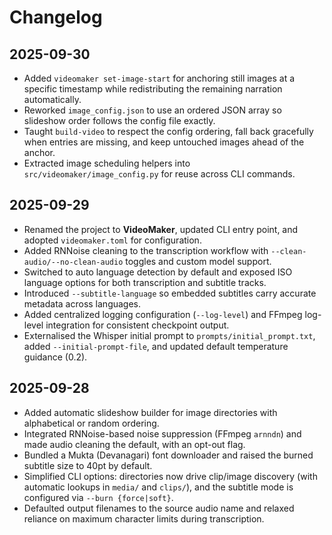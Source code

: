 # Changelog

## 2025-09-30
- Added `videomaker set-image-start` for anchoring still images at a specific timestamp while redistributing the remaining narration automatically.
- Reworked `image_config.json` to use an ordered JSON array so slideshow order follows the config file exactly.
- Taught `build-video` to respect the config ordering, fall back gracefully when entries are missing, and keep untouched images ahead of the anchor.
- Extracted image scheduling helpers into `src/videomaker/image_config.py` for reuse across CLI commands.

## 2025-09-29
- Renamed the project to **VideoMaker**, updated CLI entry point, and adopted `videomaker.toml` for configuration.
- Added RNNoise cleaning to the transcription workflow with `--clean-audio/--no-clean-audio` toggles and custom model support.
- Switched to auto language detection by default and exposed ISO language options for both transcription and subtitle tracks.
- Introduced `--subtitle-language` so embedded subtitles carry accurate metadata across languages.
- Added centralized logging configuration (`--log-level`) and FFmpeg log-level integration for consistent checkpoint output.
- Externalised the Whisper initial prompt to `prompts/initial_prompt.txt`, added `--initial-prompt-file`, and updated default temperature guidance (0.2).

## 2025-09-28
- Added automatic slideshow builder for image directories with alphabetical or random ordering.
- Integrated RNNoise-based noise suppression (FFmpeg `arnndn`) and made audio cleaning the default, with an opt-out flag.
- Bundled a Mukta (Devanagari) font downloader and raised the burned subtitle size to 40pt by default.
- Simplified CLI options: directories now drive clip/image discovery (with automatic lookups in `media/` and `clips/`), and the subtitle mode is configured via `--burn {force|soft}`.
- Defaulted output filenames to the source audio name and relaxed reliance on maximum character limits during transcription.

